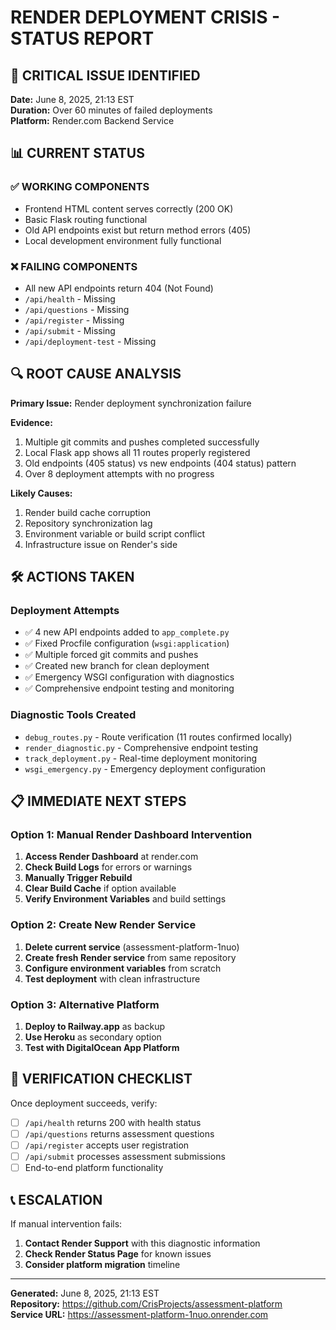 # RENDER DEPLOYMENT CRISIS - STATUS REPORT

## 🚨 CRITICAL ISSUE IDENTIFIED

**Date:** June 8, 2025, 21:13 EST  
**Duration:** Over 60 minutes of failed deployments  
**Platform:** Render.com Backend Service  

## 📊 CURRENT STATUS

### ✅ WORKING COMPONENTS
- Frontend HTML content serves correctly (200 OK)
- Basic Flask routing functional
- Old API endpoints exist but return method errors (405)
- Local development environment fully functional

### ❌ FAILING COMPONENTS  
- All new API endpoints return 404 (Not Found)
- `/api/health` - Missing
- `/api/questions` - Missing  
- `/api/register` - Missing
- `/api/submit` - Missing
- `/api/deployment-test` - Missing

## 🔍 ROOT CAUSE ANALYSIS

**Primary Issue:** Render deployment synchronization failure

**Evidence:**
1. Multiple git commits and pushes completed successfully
2. Local Flask app shows all 11 routes properly registered
3. Old endpoints (405 status) vs new endpoints (404 status) pattern
4. Over 8 deployment attempts with no progress

**Likely Causes:**
1. Render build cache corruption
2. Repository synchronization lag
3. Environment variable or build script conflict
4. Infrastructure issue on Render's side

## 🛠️ ACTIONS TAKEN

### Deployment Attempts
- ✅ 4 new API endpoints added to `app_complete.py`
- ✅ Fixed Procfile configuration (`wsgi:application`)
- ✅ Multiple forced git commits and pushes
- ✅ Created new branch for clean deployment
- ✅ Emergency WSGI configuration with diagnostics
- ✅ Comprehensive endpoint testing and monitoring

### Diagnostic Tools Created
- `debug_routes.py` - Route verification (11 routes confirmed locally)
- `render_diagnostic.py` - Comprehensive endpoint testing
- `track_deployment.py` - Real-time deployment monitoring
- `wsgi_emergency.py` - Emergency deployment configuration

## 📋 IMMEDIATE NEXT STEPS

### Option 1: Manual Render Dashboard Intervention
1. **Access Render Dashboard** at render.com
2. **Check Build Logs** for errors or warnings
3. **Manually Trigger Rebuild** 
4. **Clear Build Cache** if option available
5. **Verify Environment Variables** and build settings

### Option 2: Create New Render Service
1. **Delete current service** (assessment-platform-1nuo)
2. **Create fresh Render service** from same repository
3. **Configure environment variables** from scratch
4. **Test deployment** with clean infrastructure

### Option 3: Alternative Platform
1. **Deploy to Railway.app** as backup
2. **Use Heroku** as secondary option
3. **Test with DigitalOcean App Platform**

## 🎯 VERIFICATION CHECKLIST

Once deployment succeeds, verify:
- [ ] `/api/health` returns 200 with health status
- [ ] `/api/questions` returns assessment questions
- [ ] `/api/register` accepts user registration
- [ ] `/api/submit` processes assessment submissions
- [ ] End-to-end platform functionality

## 📞 ESCALATION

If manual intervention fails:
1. **Contact Render Support** with this diagnostic information
2. **Check Render Status Page** for known issues
3. **Consider platform migration** timeline

---

**Generated:** June 8, 2025, 21:13 EST  
**Repository:** https://github.com/CrisProjects/assessment-platform  
**Service URL:** https://assessment-platform-1nuo.onrender.com
